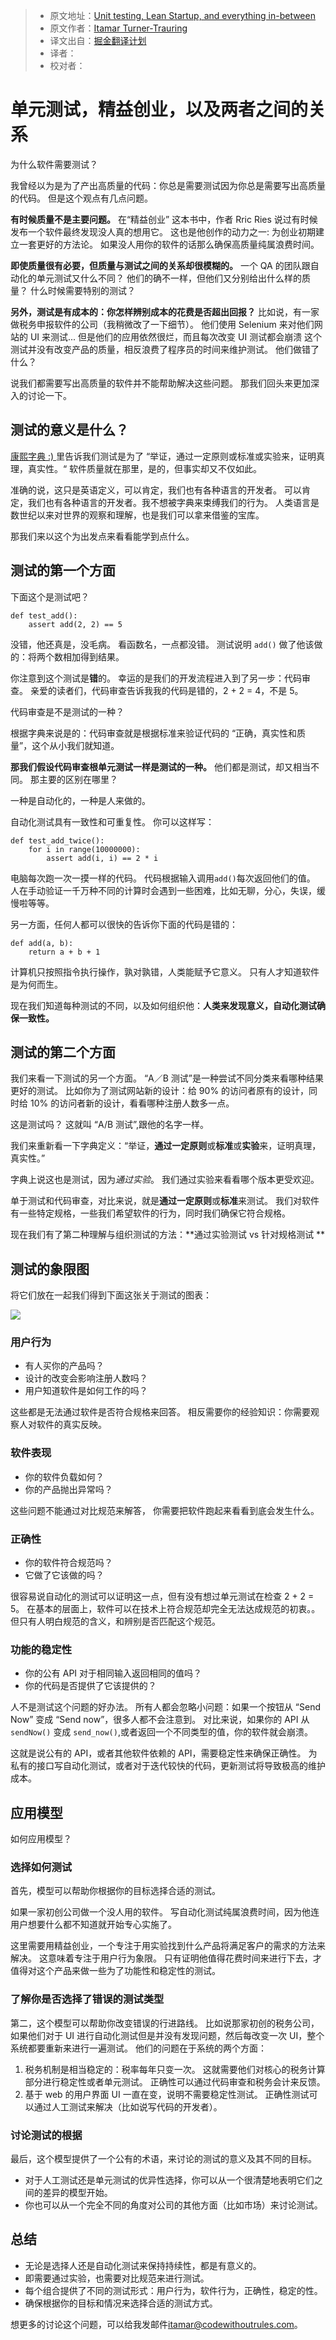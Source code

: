 > * 原文地址：[Unit testing, Lean Startup, and everything in-between](https://codewithoutrules.com/2017/03/12/software-testing-big-picture/)
> * 原文作者：[Itamar Turner-Trauring](https://twitter.com/itamarst)
> * 译文出自：[掘金翻译计划](https://github.com/xitu/gold-miner)
> * 译者： 
> * 校对者：

# 单元测试，精益创业，以及两者之间的关系

为什么软件需要测试？

我曾经以为是为了产出高质量的代码：你总是需要测试因为你总是需要写出高质量的代码。
但是这个观点有几点问题。

**有时候质量不是主要问题。**
在“精益创业” 这本书中，作者 Rric Ries 说过有时候发布一个软件最终发现没人真的想用它。
这也是他创作的动力之一: 为创业初期建立一套更好的方法论。
如果没人用你的软件的话那么确保高质量纯属浪费时间。

**即使质量很有必要，但质量与测试之间的关系却很模糊的。**
一个 QA 的团队跟自动化的单元测试又什么不同？
他们的确不一样，但他们又分别给出什么样的质量？
什么时候需要特别的测试？

**另外，测试是有成本的：你怎样辨别成本的花费是否超出回报？**
比如说，有一家做税务申报软件的公司（我稍微改了一下细节）。
他们使用 Selenium 来对他们网站的 UI 来测试... 但是他们的应用依然很烂，而且每次改变 UI 测试都会崩溃
这个测试并没有改变产品的质量，相反浪费了程序员的时间来维护测试。
他们做错了什么？

说我们都需要写出高质量的软件并不能帮助解决这些问题。
那我们回头来更加深入的讨论一下。

## 测试的意义是什么？

[康熙字典 :) ]((http://jsomers.net/blog/dictionary))里告诉我们测试是为了 “举证，通过一定原则或标准或实验来，证明真理，真实性。“ 
软件质量就在那里，是的，但事实却又不仅如此。

准确的说，这只是英语定义，可以肯定，我们也有各种语言的开发者。
可以肯定，我们也有各种语言的开发者。我不想被字典来束缚我们的行为。
人类语言是数世纪以来对世界的观察和理解，也是我们可以拿来借鉴的宝库。

那我们来以这个为出发点来看看能学到点什么。

## 测试的第一个方面

下面这个是测试吧？

    def test_add():
        assert add(2, 2) == 5
    

没错，他还真是，没毛病。
看函数名，一点都没错。
测试说明 `add()`  做了他该做的：将两个数相加得到结果。

你注意到这个测试是**错**的。
幸运的是我们的开发流程进入到了另一步：代码审查。
亲爱的读者们，代码审查告诉我我的代码是错的，2 + 2 = 4，不是 5。

代码审查是不是测试的一种？

根据字典来说是的：代码审查就是根据标准来验证代码的 “正确，真实性和质量”，这个从小我们就知道。

**那我们假设代码审查根单元测试一样是测试的一种。**
他们都是测试，却又相当不同。
那主要的区别在哪里？

一种是自动化的，一种是人来做的。

自动化测试具有一致性和可重复性。
你可以这样写：

    def test_add_twice():
        for i in range(10000000):
            assert add(i, i) == 2 * i
    

电脑每次跑一次一摸一样的代码。
代码根据输入调用`add()`每次返回他们的值。
人在手动验证一千万种不同的计算时会遇到一些困难，比如无聊，分心，失误，缓慢啦等等。

另一方面，任何人都可以很快的告诉你下面的代码是错的：

    def add(a, b):
        return a + b + 1
    

计算机只按照指令执行操作，孰对孰错，人类能赋予它意义。
只有人才知道软件是为何而生。

现在我们知道每种测试的不同，以及如何组织他：**人类来发现意义，自动化测试确保一致性。**

## 测试的第二个方面

我们来看一下测试的另一个方面。
“A／B  测试”是一种尝试不同分类来看哪种结果更好的测试。
比如你为了测试网站新的设计：给 90% 的访问者原有的设计，同时给 10% 的访问者新的设计，看看哪种注册人数多一点。

这是测试吗？
这就叫 “A/B 测试”,跟他的名字一样。

我们来重新看一下字典定义：“举证，**通过一定原则**或**标准**或**实验**来，证明真理，真实性。”

字典上说这也是测试，因为*通过实验*。
我们通过实验来看看哪个版本更受欢迎。

单于测试和代码审查，对比来说，就是**通过一定原则**或**标准**来测试。
我们对软件有一些特定规格，一些我们希望软件的行为，同时我们确保它符合规格。

现在我们有了第二种理解与组织测试的方法：**通过实验测试 vs 针对规格测试 **

## 测试的象限图

将它们放在一起我们得到下面这张关于测试的图表：

![](https://ww2.sinaimg.cn/large/006tKfTcly1fdorbapge0j312c13k0xb.jpg)

### 用户行为

- 有人买你的产品吗？
- 设计的改变会影响注册人数吗？
- 用户知道软件是如何工作的吗？

这些都是无法通过软件是否符合规格来回答。
相反需要你的经验知识：你需要观察人对软件的真实反映。

### 软件表现

- 你的软件负载如何？
- 你的产品抛出异常吗？

这些问题不能通过对比规范来解答，
你需要把软件跑起来看看到底会发生什么。

### 正确性

- 你的软件符合规范吗？
- 它做了它该做的吗？

很容易说自动化的测试可以证明这一点，但有没有想过单元测试在检查 2 + 2 = 5。
在基本的层面上，软件可以在技术上符合规范却完全无法达成规范的初衷。。
但只有人明白规范的含义，和辨别是否匹配这个规范。

### 功能的稳定性

- 你的公有 API 对于相同输入返回相同的值吗？
- 你的代码是否提供了它该提供的？

人不是测试这个问题的好办法。
所有人都会忽略小问题：如果一个按钮从 “Send Now” 变成 “Send now”，很多人都不会注意到。
对比来说，如果你的 API 从 `sendNow()` 变成 `send_now()`,或者返回一个不同类型的值，你的软件就会崩溃。

这就是说公有的 API，或者其他软件依赖的 API，需要稳定性来确保正确性。
为私有的接口写自动化测试，或者对于迭代较快的代码，更新测试将导致极高的维护成本。

## 应用模型

如何应用模型？

### 选择如何测试

首先，模型可以帮助你根据你的目标选择合适的测试。

如果一家初创公司做一个没人用的软件。
写自动化测试纯属浪费时间，因为他连用户想要什么都不知道就开始专心实施了。

这里需要用精益创业，一个专注于用实验找到什么产品将满足客户的需求的方法来解决。
这意味着专注于用户行为象限。
只有证明他值得花费时间来进行下去，才值得对这个产品来做一些为了功能性和稳定性的测试。

### 了解你是否选择了错误的测试类型

第二，这个模型可以帮助你改变错误的行进路线。
比如说那家初创的税务公司，如果他们对于 UI 进行自动化测试但是并没有发现问题，然后每改变一次 UI，整个系统都要重新来进行一遍测试。
他们的问题在于系统的两个方面：

1. 税务机制是相当稳定的：税率每年只变一次。
这就需要他们对核心的税务计算部分进行稳定性或者单元测试。
正确性可以通过代码审查和税务会计来反馈。
2. 基于 web 的用户界面
UI 一直在变，说明不需要稳定性测试。
正确性测试可以通过人工测试来解决（比如说写代码的开发者）。

### 讨论测试的根据

最后，这个模型提供了一个公有的术语，来讨论的测试的意义及其不同的目标。

- 对于人工测试还是单元测试的优异性选择，你可以从一个很清楚地表明它们之间的差异的模型开始。
- 你也可以从一个完全不同的角度对公司的其他方面（比如市场）来讨论测试。

## 总结

- 无论是选择人还是自动化测试来保持持续性，都是有意义的。
- 即需要通过实验，也需要对比规范来进行测试。
- 每个组合提供了不同的测试形式：用户行为，软件行为，正确性，稳定的性。
- 确保根据你的目标和情况来选择合适的测试方式。

想更多的讨论这个问题，可以给我发邮件[itamar@codewithoutrules.com](mailto:itamar@codewithoutrules.com)。